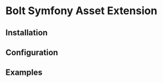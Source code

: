 Bolt Symfony Asset Extension
============================

## Installation

## Configuration

## Examples
